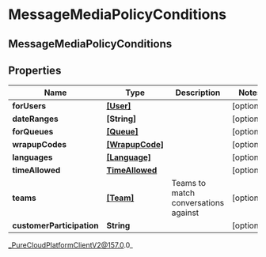 # MessageMediaPolicyConditions

## MessageMediaPolicyConditions

## Properties

|Name | Type | Description | Notes|
|------------ | ------------- | ------------- | -------------|
| **forUsers** | [**[User]**](User) |  | [optional] |
| **dateRanges** | **[String]** |  | [optional] |
| **forQueues** | [**[Queue]**](Queue) |  | [optional] |
| **wrapupCodes** | [**[WrapupCode]**](WrapupCode) |  | [optional] |
| **languages** | [**[Language]**](Language) |  | [optional] |
| **timeAllowed** | [**TimeAllowed**](TimeAllowed) |  | [optional] |
| **teams** | [**[Team]**](Team) | Teams to match conversations against | [optional] |
| **customerParticipation** | **String** |  | [optional] |



_PureCloudPlatformClientV2@157.0.0_

